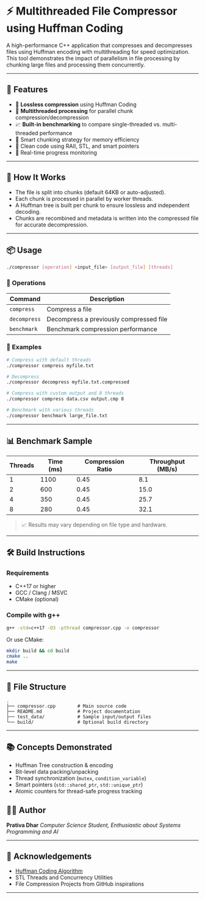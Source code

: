
# ⚡ Multithreaded File Compressor using Huffman Coding

A high-performance C++ application that compresses and decompresses files using Huffman encoding with multithreading for speed optimization. This tool demonstrates the impact of parallelism in file processing by chunking large files and processing them concurrently.

---

## 🚀 Features

- 🔁 **Lossless compression** using Huffman Coding
- 🧵 **Multithreaded processing** for parallel chunk compression/decompression
- 📈 **Built-in benchmarking** to compare single-threaded vs. multi-threaded performance
- 🧠 Smart chunking strategy for memory efficiency
- 🧼 Clean code using RAII, STL, and smart pointers
- 🧪 Real-time progress monitoring

---

## 🧩 How It Works

- The file is split into chunks (default 64KB or auto-adjusted).
- Each chunk is processed in parallel by worker threads.
- A Huffman tree is built per chunk to ensure lossless and independent decoding.
- Chunks are recombined and metadata is written into the compressed file for accurate decompression.

---

## 📦 Usage

```bash
./compressor [operation] <input_file> [output_file] [threads]
````

### 🔹 Operations

| Command      | Description                             |
| ------------ | --------------------------------------- |
| `compress`   | Compress a file                         |
| `decompress` | Decompress a previously compressed file |
| `benchmark`  | Benchmark compression performance       |

### 📌 Examples

```bash
# Compress with default threads
./compressor compress myfile.txt

# Decompress
./compressor decompress myfile.txt.compressed

# Compress with custom output and 8 threads
./compressor compress data.csv output.cmp 8

# Benchmark with various threads
./compressor benchmark large_file.txt
```

---

## 📊 Benchmark Sample

| Threads | Time (ms) | Compression Ratio | Throughput (MB/s) |
| ------- | --------- | ----------------- | ----------------- |
| 1       | 1100      | 0.45              | 8.1               |
| 2       | 600       | 0.45              | 15.0              |
| 4       | 350       | 0.45              | 25.7              |
| 8       | 280       | 0.45              | 32.1              |

> 📈 Results may vary depending on file type and hardware.

---

## 🛠️ Build Instructions

### Requirements

* C++17 or higher
* GCC / Clang / MSVC
* CMake (optional)

### Compile with g++

```bash
g++ -std=c++17 -O3 -pthread compressor.cpp -o compressor
```

Or use CMake:

```bash
mkdir build && cd build
cmake ..
make
```

---

## 📁 File Structure

```
.
├── compressor.cpp        # Main source code
├── README.md             # Project documentation
├── test_data/            # Sample input/output files
└── build/                # Optional build directory
```

---

## 📚 Concepts Demonstrated

* Huffman Tree construction & encoding
* Bit-level data packing/unpacking
* Thread synchronization (`mutex`, `condition_variable`)
* Smart pointers (`std::shared_ptr`, `std::unique_ptr`)
* Atomic counters for thread-safe progress tracking



## 👩‍💻 Author

**Prativa Dhar**
*Computer Science Student, Enthusiastic about Systems Programming and AI*


---

## 🙌 Acknowledgements

* [Huffman Coding Algorithm](https://en.wikipedia.org/wiki/Huffman_coding)
* STL Threads and Concurrency Utilities
* File Compression Projects from GitHub inspirations

---

